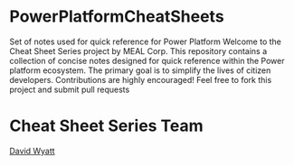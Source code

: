 # PowerPlatformCheatSheets
Set of notes used for quick reference for Power Platform
Welcome to the Cheat Sheet Series project by MEAL Corp. This repository contains a collection of concise notes designed for quick reference within the Power platform ecosystem. The primary goal is to simplify the lives of citizen developers. Contributions are highly encouraged! Feel free to fork this project and submit pull requests

# Cheat Sheet Series Team
[David Wyatt](https://github.com/Wyattdave)
